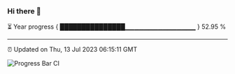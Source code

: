 ### Hi there 👋

⏳ Year progress { ███████████████▁▁▁▁▁▁▁▁▁▁▁▁▁▁▁ } 52.95 %

---

⏰ Updated on Thu, 13 Jul 2023 06:15:11 GMT

![Progress Bar CI](https://github.com/liununu/liununu/workflows/Progress%20Bar%20CI/badge.svg)
